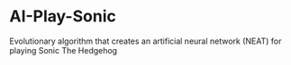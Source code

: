 # AI-Play-Sonic
Evolutionary algorithm that creates an artificial neural network (NEAT) for playing Sonic The Hedgehog
